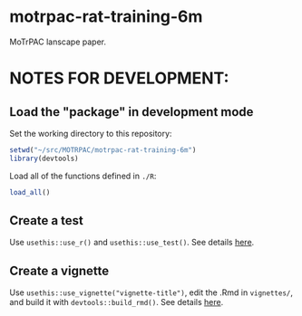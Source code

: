 # motrpac-rat-training-6m
MoTrPAC lanscape paper.

# NOTES FOR DEVELOPMENT:

## Load the "package" in development mode
Set the working directory to this repository:  
```r
setwd("~/src/MOTRPAC/motrpac-rat-training-6m")
library(devtools)
```
Load all of the functions defined in `./R`:  
```r
load_all()
```

## Create a test
Use `usethis::use_r()` and `usethis::use_test()`. See details [here](https://r-pkgs.org/testing-basics.html#create-a-test). 

## Create a vignette 
Use `usethis::use_vignette("vignette-title")`, edit the .Rmd in `vignettes/`, and build it with `devtools::build_rmd()`. See details [here](https://r-pkgs.org/vignettes.html). 
